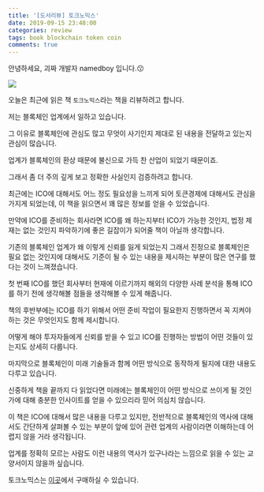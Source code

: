 ```yaml
---
title: '[도서리뷰] 토크노믹스'
date: 2019-09-15 23:48:00
categories: review
tags: book blockchain token coin
comments: true
---
```


안녕하세요, 괴짜 개발자 namedboy 입니다.😗

<img src='https://firebasestorage.googleapis.com/v0/b/github-blog-39e5f.appspot.com/o/%E1%84%90%E1%85%A9%E1%84%8F%E1%85%B3%E1%84%82%E1%85%A9%E1%84%86%E1%85%B5%E1%86%A8%E1%84%89%E1%85%B3.jpg?alt=media&token=889364a6-619a-426e-a3fa-935f59f78706'/>

오늘은 최근에 읽은 책 `토크노믹스`라는 책을 리뷰하려고 합니다.

저는 블록체인 업계에서 일하고 있습니다.

그 이유로 블록체인에 관심도 많고 무엇이 사기인지 제대로 된 내용을 전달하고 있는지 관심이 많습니다.

업계가 블록체인의 환상 때문에 불신으로 가득 찬 산업이 되었기 때문이죠.

그래서 좀 더 주의 깊게 보고 정확한 사실인지 검증하려고 합니다.

최근에는 ICO에 대해서도 어느 정도 필요성을 느끼게 되어 토큰경제에 대해서도 관심을 가지게 되었는데, 이 책을 읽으면서 꽤 많은 정보를 얻을 수 있었습니다.

만약에 ICO를 준비하는 회사라면 ICO를 왜 하는지부터 ICO가 가능한 것인지, 법정 제재는 없는 것인지 파악하기에 좋은 길잡이가 되어줄 책이 아닐까 생각합니다.

기존의 블록체인 업계가 왜 이렇게 신뢰를 잃게 되었는지 그래서 진정으로 블록체인은 필요 없는 것인지에 대해서도 기준이 될 수 있는 내용을 제시하는 부분이 많은 연구를 했다는 것이 느껴졌습니다.

첫 번째 ICO를 했던 회사부터 현재에 이르기까지 해외의 다양한 사례 분석을 통해 ICO를 하기 전에 생각해볼 점들을 생각해볼 수 있게 해줍니다.

책의 후반부에는 ICO를 하기 위해서 어떤 준비 작업이 필요한지 진행하면서 꼭 지켜야 하는 것은 무엇인지도 함께 제시합니다.

어떻게 해야 투자자들에게 신뢰를 받을 수 있고 ICO를 진행하는 방법이 어떤 것들이 있는지도 상세히 다룹니다.

마지막으로 블록체인이 미래 기술들과 함께 어떤 방식으로 동작하게 될지에 대한 내용도 다루고 있습니다.

신중하게 책을 끝까지 다 읽었다면 미래에는 블록체인이 어떤 방식으로 쓰이게 될 것인가에 대해 충분한 인사이트를 얻을 수 있으리라 믿어 의심치 않습니다.

이 책은 ICO에 대해서 많은 내용을 다루고 있지만, 전반적으로 블록체인의 역사에 대해서도 간단하게 살펴볼 수 있는 부분이 앞에 있어 관련 업계의 사람이라면 이해하는데 어렵지 않을 거라 생각됩니다.

업계를 정확히 모르는 사람도 이런 내용의 역사가 있구나라는 느낌으로 읽을 수 있는 교양서이지 않을까 싶습니다.

토크노믹스는 [이곳](http://www.hanbit.co.kr/store/books/look.php?p_code=B4738765356)에서 구매하실 수 있습니다.